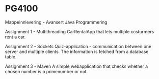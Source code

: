 # PG4100

Mappeinnlevering - Avansert Java Programmering 

Assignment 1 - Multithreading
CarRentalApp that lets multiple costurmers rent a car.

Assignment 2 - Sockets
Quiz-application - communication between one server and multiple clients. The information is fetched from a database table.

Assignment 3 - Maven 
A simple webapplication that checks whether a chosen number is a primenumber or not.



